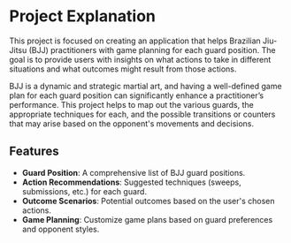 # Project Explanation

This project is focused on creating an application that helps Brazilian Jiu-Jitsu (BJJ) practitioners with game planning for each guard position. The goal is to provide users with insights on what actions to take in different situations and what outcomes might result from those actions.

BJJ is a dynamic and strategic martial art, and having a well-defined game plan for each guard position can significantly enhance a practitioner’s performance. This project helps to map out the various guards, the appropriate techniques for each, and the possible transitions or counters that may arise based on the opponent's movements and decisions.

## Features

- **Guard Position**: A comprehensive list of BJJ guard positions.
- **Action Recommendations**: Suggested techniques (sweeps, submissions, etc.) for each guard.
- **Outcome Scenarios**: Potential outcomes based on the user's chosen actions.
- **Game Planning**: Customize game plans based on guard preferences and opponent styles.
